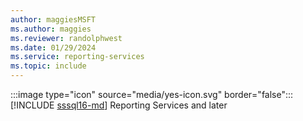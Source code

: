 ```yaml
---
author: maggiesMSFT
ms.author: maggies
ms.reviewer: randolphwest
ms.date: 01/29/2024
ms.service: reporting-services
ms.topic: include
---
```

:::image type="icon" source="media/yes-icon.svg" border="false"::: [!INCLUDE [sssql16-md](sssql16-md.md)] Reporting Services and later
